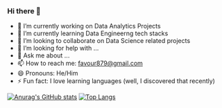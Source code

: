 ### Hi there 👋


- 🔭 I’m currently working on Data Analytics Projects
- 🌱 I’m currently learning Data Engineerng tech stacks
- 👯 I’m looking to collaborate on Data Science related projects
- 🤔 I’m looking for help with ...
- 💬 Ask me about ... 
- 📫 How to reach me: favour879@gmail.com
- 😄 Pronouns: He/Him
- ⚡ Fun fact: I love learning languages (well, I discovered that recently)

[![Anurag's GitHub stats](https://github-readme-stats.vercel.app/api?username=emmanuelugo)](https://github.com/anuraghazra/github-readme-stats) [![Top Langs](https://github-readme-stats.vercel.app/api/top-langs/?username=emmanuelugo)](https://github.com/anuraghazra/github-readme-stats)
